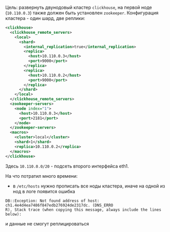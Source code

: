 Цель: развернуть двунодовый кластер `clickhouse`, на первой ноде (`10.110.0.3`) также должен быть установлен `zookeeper`. Конфигурация кластера - один шард, две реплики:
```xml
<clickhouse>
  <clickhouse_remote_servers>
    <local>
      <shard>
        <internal_replication>true</internal_replication>
        <replica>
          <host>10.110.0.3</host>
          <port>9000</port>
        </replica>
        <replica>
          <host>10.110.0.2</host>
          <port>9000</port>
        </replica>
      </shard>
    </local>
  </clickhouse_remote_servers>
  <zookeeper-servers>
    <node index="1">
      <host>10.110.0.3</host>
      <port>2181</port>
    </node>
  </zookeeper-servers>
  <macros>
    <cluster>local</cluster>
    <shard>1</shard>
    <replica>10.110.0.2</replica>
  </macros>
</clickhouse>
```
Здесь `10.110.0.0/20` - подсеть второго интерфейса eth1.

На что потратил много времени:
- в `/etc/hosts` нужно прописать все ноды кластера, иначе на одной из нод в логе появится ошибка
```
DB::Exception: Not found address of host: ch1.4e4d4ea7486f847edb276924de2317dc. (DNS_ERRO
R), Stack trace (when copying this message, always include the lines below):
```
и данные не смогут реплицироваться
